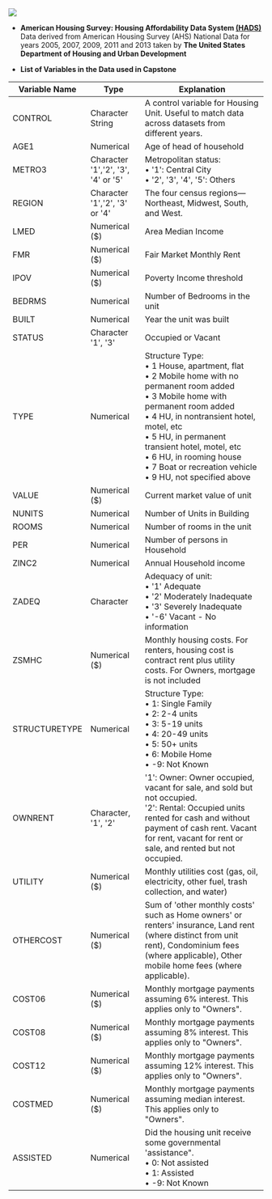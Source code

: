 <img src="https://github.com/Laxman-Lakhan/Business-Statistics-and-Analysis-Capstone-Project/blob/0d0a87f4b88136d3518e7415e53f35fb7bed8867/Data/IMAGES/dataset_topbanner.jpeg">

- **American Housing Survey: Housing Affordability Data System [(HADS)](https://www.huduser.gov/portal/datasets/hads/hads.html)** Data derived from American Housing Survey (AHS) National Data for years 2005, 2007, 2009, 2011 and 2013 taken by **The United States Department of Housing and Urban Development**


- **List of Variables in the Data used in Capstone**

| **Variable Name** | **Type** | **Explanation** |
| --- | --- | --- |
| CONTROL | Character String | A control variable for Housing Unit. Useful to match data across datasets from different years. |
| AGE1 | Numerical | Age of head of household |
| METRO3 | Character &#39;1&#39;,&#39;2&#39;, &#39;3&#39;, &#39;4&#39; or &#39;5&#39; | Metropolitan status:<br> • &#39;1&#39;: Central City<br> • &#39;2&#39;, &#39;3&#39;, &#39;4&#39;, &#39;5&#39;: Others|
| REGION | Character &#39;1&#39;,&#39;2&#39;, &#39;3&#39; or &#39;4&#39; | The four census regions—Northeast, Midwest, South, and West. |
| LMED | Numerical ($) | Area Median Income |
| FMR | Numerical ($) | Fair Market Monthly Rent |
| IPOV | Numerical ($) | Poverty Income threshold |
| BEDRMS | Numerical | Number of Bedrooms in the unit |
| BUILT | Numerical | Year the unit was built |
| STATUS | Character &#39;1&#39;, &#39;3&#39; | Occupied or Vacant |
| TYPE | Numerical | Structure Type:<br> • 1 House, apartment, flat<br> • 2 Mobile home with no permanent room added<br> • 3 Mobile home with permanent room added<br> • 4 HU, in nontransient hotel, motel, etc<br> • 5 HU, in permanent transient hotel, motel, etc<br> • 6 HU, in rooming house<br> • 7 Boat or recreation vehicle<br> • 9 HU, not specified above |
| VALUE | Numerical ($) | Current market value of unit |
| NUNITS | Numerical | Number of Units in Building |
| ROOMS | Numerical | Number of rooms in the unit |
| PER | Numerical | Number of persons in Household |
| ZINC2 | Numerical | Annual Household income |
| ZADEQ | Character | Adequacy of unit:<br> • &#39;1&#39; Adequate<br> • &#39;2&#39; Moderately Inadequate<br> • &#39;3&#39; Severely Inadequate <br> • &#39;-6&#39; Vacant - No information|
| ZSMHC | Numerical ($) | Monthly housing costs. For renters, housing cost is contract rent plus utility costs. For Owners, mortgage is not included |
| STRUCTURETYPE | Numerical | Structure Type: <br>• 1: Single Family<br>• 2: 2-4 units<br> • 3: 5-19 units<br> • 4: 20-49 units<br> • 5: 50+ units<br> • 6: Mobile Home<br> • -9: Not Known |
| OWNRENT | Character, &#39;1&#39;, &#39;2&#39; | &#39;1&#39;: Owner: Owner occupied, vacant for sale, and sold but not occupied. <br>&#39;2&#39;: Rental: Occupied units rented for cash and without payment of cash rent. Vacant for rent, vacant for rent or sale, and rented but not occupied.|
| UTILITY | Numerical ($) | Monthly utilities cost (gas, oil, electricity, other fuel, trash collection, and water) |
| OTHERCOST | Numerical ($) | Sum of &#39;other monthly costs&#39; such as Home owners&#39; or renters&#39; insurance, Land rent (where distinct from unit rent), Condominium fees (where applicable), Other mobile home fees (where applicable). |
| COST06 | Numerical ($) | Monthly mortgage payments assuming 6% interest. This applies only to &quot;Owners&quot;. |
| COST08 | Numerical ($) | Monthly mortgage payments assuming 8% interest. This applies only to &quot;Owners&quot;. |
| COST12 | Numerical ($) | Monthly mortgage payments assuming 12% interest. This applies only to &quot;Owners&quot;. |
| COSTMED | Numerical ($) | Monthly mortgage payments assuming median interest. This applies only to &quot;Owners&quot;. |
| ASSISTED | Numerical | Did the housing unit receive some governmental &#39;assistance&quot;.<br>• 0: Not assisted<br>• 1: Assisted<br>• -9: Not Known|

                    
